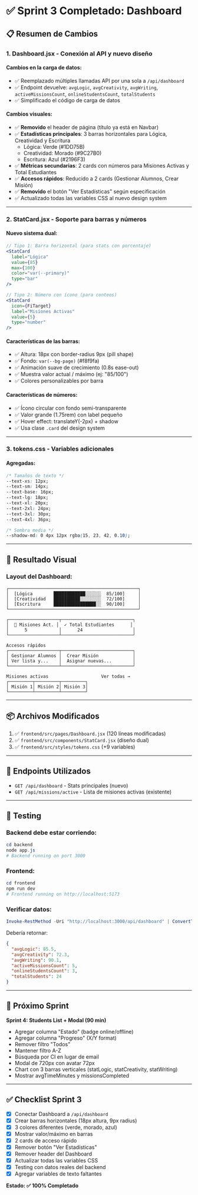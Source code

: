 # ✅ Sprint 3 Completado: Dashboard

## 📋 Resumen de Cambios

### 1. **Dashboard.jsx** - Conexión al API y nuevo diseño

#### Cambios en la carga de datos:
- ✅ Reemplazado múltiples llamadas API por una sola a `/api/dashboard`
- ✅ Endpoint devuelve: `avgLogic`, `avgCreativity`, `avgWriting`, `activeMissionsCount`, `onlineStudentsCount`, `totalStudents`
- ✅ Simplificado el código de carga de datos

#### Cambios visuales:
- ✅ **Removido** el header de página (título ya está en Navbar)
- ✅ **Estadísticas principales**: 3 barras horizontales para Lógica, Creatividad y Escritura
  - Lógica: Verde (#1DD75B)
  - Creatividad: Morado (#9C27B0)
  - Escritura: Azul (#2196F3)
- ✅ **Métricas secundarias**: 2 cards con números para Misiones Activas y Total Estudiantes
- ✅ **Accesos rápidos**: Reducido a 2 cards (Gestionar Alumnos, Crear Misión)
- ✅ **Removido** el botón "Ver Estadísticas" según especificación
- ✅ Actualizado todas las variables CSS al nuevo design system

---

### 2. **StatCard.jsx** - Soporte para barras y números

#### Nuevo sistema dual:
```jsx
// Tipo 1: Barra horizontal (para stats con porcentaje)
<StatCard
  label="Lógica"
  value={85}
  max={100}
  color="var(--primary)"
  type="bar"
/>

// Tipo 2: Número con ícono (para conteos)
<StatCard
  icon={FiTarget}
  label="Misiones Activas"
  value={5}
  type="number"
/>
```

#### Características de las barras:
- ✅ Altura: 18px con border-radius 9px (pill shape)
- ✅ Fondo: `var(--bg-page)` (#f8f9fa)
- ✅ Animación suave de crecimiento (0.8s ease-out)
- ✅ Muestra valor actual / máximo (ej: "85/100")
- ✅ Colores personalizables por barra

#### Características de números:
- ✅ Ícono circular con fondo semi-transparente
- ✅ Valor grande (1.75rem) con label pequeño
- ✅ Hover effect: translateY(-2px) + shadow
- ✅ Usa clase `.card` del design system

---

### 3. **tokens.css** - Variables adicionales

#### Agregadas:
```css
/* Tamaños de texto */
--text-xs: 12px;
--text-sm: 14px;
--text-base: 16px;
--text-lg: 18px;
--text-xl: 20px;
--text-2xl: 24px;
--text-3xl: 30px;
--text-4xl: 36px;

/* Sombra media */
--shadow-md: 0 4px 12px rgba(15, 23, 42, 0.10);
```

---

## 🎨 Resultado Visual

### Layout del Dashboard:
```
┌─────────────────────────────────────────────────┐
│  [Lógica        ████████████░░░░░░  85/100]     │
│  [Creatividad   ██████████░░░░░░░░  72/100]     │
│  [Escritura     ████████████████░░  90/100]     │
└─────────────────────────────────────────────────┘

┌───────────────────┬───────────────────────────┐
│  🎯 Misiones Act. │  ✓ Total Estudiantes      │
│      5            │      24                   │
└───────────────────┴───────────────────────────┘

Accesos rápidos
┌───────────────────┬───────────────────────────┐
│ Gestionar Alumnos │  Crear Misión             │
│ Ver lista y...    │  Asignar nuevas...        │
└───────────────────┴───────────────────────────┘

Misiones activas                    Ver todas →
┌─────────┬─────────┬─────────┐
│ Misión 1│ Misión 2│ Misión 3│
└─────────┴─────────┴─────────┘
```

---

## 📦 Archivos Modificados

1. ✅ `frontend/src/pages/Dashboard.jsx` (120 líneas modificadas)
2. ✅ `frontend/src/components/StatCard.jsx` (diseño dual)
3. ✅ `frontend/src/styles/tokens.css` (+9 variables)

---

## 🔌 Endpoints Utilizados

- `GET /api/dashboard` - Stats principales (nuevo)
- `GET /api/missions/active` - Lista de misiones activas (existente)

---

## 🧪 Testing

### Backend debe estar corriendo:
```powershell
cd backend
node app.js
# Backend running on port 3000
```

### Frontend:
```powershell
cd frontend
npm run dev
# Frontend running on http://localhost:5173
```

### Verificar datos:
```powershell
Invoke-RestMethod -Uri "http://localhost:3000/api/dashboard" | ConvertTo-Json
```

Debería retornar:
```json
{
  "avgLogic": 85.5,
  "avgCreativity": 72.3,
  "avgWriting": 90.1,
  "activeMissionsCount": 5,
  "onlineStudentsCount": 3,
  "totalStudents": 24
}
```

---

## 📝 Próximo Sprint

**Sprint 4: Students List + Modal (90 min)**
- Agregar columna "Estado" (badge online/offline)
- Agregar columna "Progreso" (X/Y format)
- Remover filtro "Todos"
- Mantener filtro A-Z
- Búsqueda por CI en lugar de email
- Modal de 720px con avatar 72px
- Chart con 3 barras verticales (statLogic, statCreativity, statWriting)
- Mostrar avgTimeMinutes y missionsCompleted

---

## ✅ Checklist Sprint 3

- [x] Conectar Dashboard a `/api/dashboard`
- [x] Crear barras horizontales (18px altura, 9px radius)
- [x] 3 colores diferentes (verde, morado, azul)
- [x] Mostrar valor/máximo en barras
- [x] 2 cards de acceso rápido
- [x] Remover botón "Ver Estadísticas"
- [x] Remover header del Dashboard
- [x] Actualizar todas las variables CSS
- [x] Testing con datos reales del backend
- [x] Agregar variables de texto faltantes

**Estado: ✅ 100% Completado**
